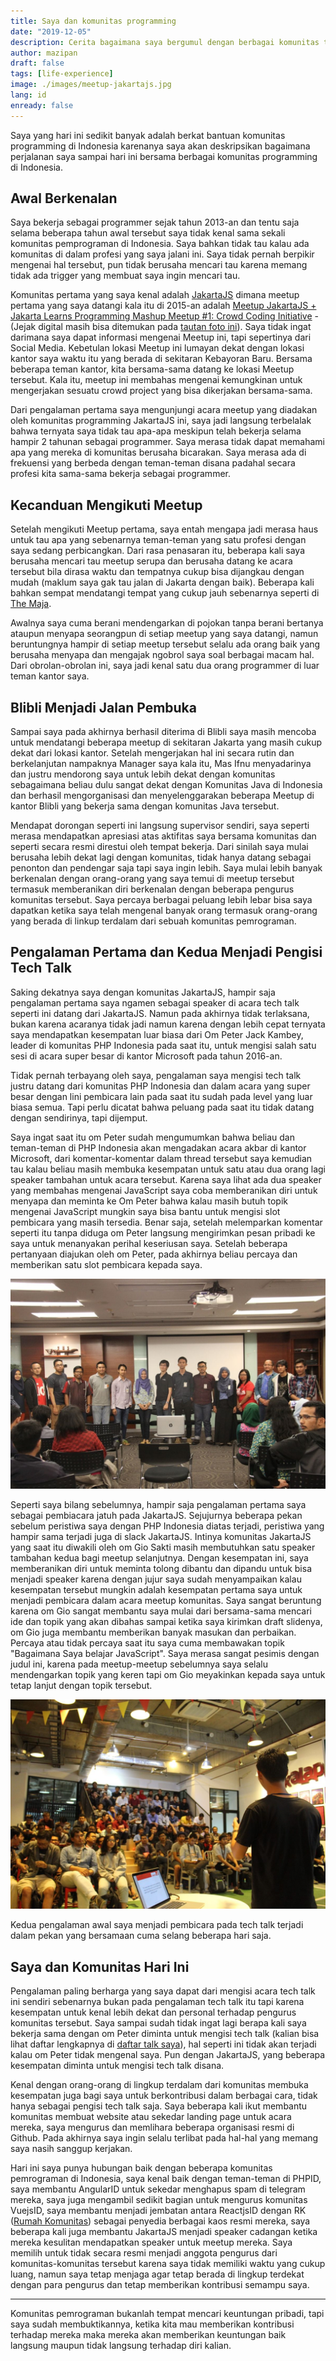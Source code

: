 ```yaml
---
title: Saya dan komunitas programming
date: "2019-12-05"
description: Cerita bagaimana saya bergumul dengan berbagai komunitas teknologi di Indonesia
author: mazipan
draft: false
tags: [life-experience]
image: ./images/meetup-jakartajs.jpg
lang: id
enready: false
---
```


Saya yang hari ini sedikit banyak adalah berkat bantuan komunitas programming di Indonesia karenanya saya akan deskripsikan bagaimana perjalanan saya sampai hari ini bersama berbagai komunitas programming di Indonesia.

## Awal Berkenalan

Saya bekerja sebagai programmer sejak tahun 2013-an dan tentu saja selama beberapa tahun awal tersebut saya tidak kenal sama sekali komunitas pemprograman di Indonesia. Saya bahkan tidak tau kalau ada komunitas di dalam profesi yang saya jalani ini. Saya tidak pernah berpikir mengenai hal tersebut, pun tidak berusaha mencari tau karena memang tidak ada trigger yang membuat saya ingin mencari tau.

Komunitas pertama yang saya kenal adalah [JakartaJS](https://www.meetup.com/JakartaJS) dimana meetup pertama yang saya datangi kala itu di 2015-an adalah [Meetup JakartaJS + Jakarta Learns Programming Mashup Meetup #1: Crowd Coding Initiative](https://www.meetup.com/JakartaJS/events/224350025/) - (Jejak digital masih bisa ditemukan pada [tautan foto ini](https://www.meetup.com/JakartaJS/photos/26337589/440903959/)). Saya tidak ingat darimana saya dapat informasi mengenai Meetup ini, tapi sepertinya dari Social Media. Kebetulan lokasi Meetup ini lumayan dekat dengan lokasi kantor saya waktu itu yang berada di sekitaran Kebayoran Baru. Bersama beberapa teman kantor, kita bersama-sama datang ke lokasi Meetup tersebut. Kala itu, meetup ini membahas mengenai kemungkinan untuk mengerjakan sesuatu crowd project yang bisa dikerjakan bersama-sama.

Dari pengalaman pertama saya mengunjungi acara meetup yang diadakan oleh komunitas programming JakartaJS ini, saya jadi langsung terbelalak bahwa ternyata saya tidak tau apa-apa meskipun telah bekerja selama hampir 2 tahunan sebagai programmer. Saya merasa tidak dapat memahami apa yang mereka di komunitas berusaha bicarakan. Saya merasa ada di frekuensi yang berbeda dengan teman-teman disana padahal secara profesi kita sama-sama bekerja sebagai programmer.

## Kecanduan Mengikuti Meetup

Setelah mengikuti Meetup pertama, saya entah mengapa jadi merasa haus untuk tau apa yang sebenarnya teman-teman yang satu profesi dengan saya sedang perbicangkan. Dari rasa penasaran itu, beberapa kali saya berusaha mencari tau meetup serupa dan berusaha datang ke acara tersebut bila dirasa waktu dan tempatnya cukup bisa dijangkau dengan mudah (maklum saya gak tau jalan di Jakarta dengan baik). Beberapa kali bahkan sempat mendatangi tempat yang cukup jauh sebenarnya seperti di [The Maja](https://goo.gl/maps/BrGyoSmZ3J1WT1e39).

Awalnya saya cuma berani mendengarkan di pojokan tanpa berani bertanya ataupun menyapa seorangpun di setiap meetup yang saya datangi, namun beruntungnya hampir di setiap meetup tersebut selalu ada orang baik yang berusaha menyapa dan mengajak ngobrol saya soal berbagai macam hal. Dari obrolan-obrolan ini, saya jadi kenal satu dua orang programmer di luar teman kantor saya.

## Blibli Menjadi Jalan Pembuka

Sampai saya pada akhirnya berhasil diterima di Blibli saya masih mencoba untuk mendatangi beberapa meetup di sekitaran Jakarta yang masih cukup dekat dari lokasi kantor. Setelah mengerjakan hal ini secara rutin dan berkelanjutan nampaknya Manager saya kala itu, Mas Ifnu menyadarinya dan justru mendorong saya untuk lebih dekat dengan komunitas sebagaimana beliau dulu sangat dekat dengan Komunitas Java di Indonesia dan berhasil mengorganisasi dan menyelenggarakan beberapa Meetup di kantor Blibli yang bekerja sama dengan komunitas Java tersebut.

Mendapat dorongan seperti ini langsung supervisor sendiri, saya seperti merasa mendapatkan apresiasi atas aktifitas saya bersama komunitas dan seperti secara resmi direstui oleh tempat bekerja. Dari sinilah saya mulai berusaha lebih dekat lagi dengan komunitas, tidak hanya datang sebagai penonton dan pendengar saja tapi saya ingin lebih. Saya mulai lebih banyak berkenalan dengan orang-orang yang saya temui di meetup tersebut termasuk memberanikan diri berkenalan dengan beberapa pengurus komunitas tersebut. Saya percaya berbagai peluang lebih lebar bisa saya dapatkan ketika saya telah mengenal banyak orang termasuk orang-orang yang berada di linkup terdalam dari sebuah komunitas pemrograman.

## Pengalaman Pertama dan Kedua Menjadi Pengisi Tech Talk

Saking dekatnya saya dengan komunitas JakartaJS, hampir saja pengalaman pertama saya ngamen sebagai speaker di acara tech talk seperti ini datang dari JakartaJS. Namun pada akhirnya tidak terlaksana, bukan karena acaranya tidak jadi namun karena dengan lebih cepat ternyata saya mendapatkan kesempatan luar biasa dari Om Peter Jack Kambey, leader di komunitas PHP Indonesia pada saat itu, untuk mengisi salah satu sesi di acara super besar di kantor Microsoft pada tahun 2016-an.

Tidak pernah terbayang oleh saya, pengalaman saya mengisi tech talk justru datang dari komunitas PHP Indonesia dan dalam acara yang super besar dengan lini pembicara lain pada saat itu sudah pada level yang luar biasa semua. Tapi perlu dicatat bahwa peluang pada saat itu tidak datang dengan sendirinya, tapi dijemput.

Saya ingat saat itu om Peter sudah mengumumkan bahwa beliau dan teman-teman di PHP Indonesia akan mengadakan acara akbar di kantor Microsoft, dari komentar-komentar dalam thread tersebut saya kemudian tau kalau beliau masih membuka kesempatan untuk satu atau dua orang lagi speaker tambahan untuk acara tersebut. Karena saya lihat ada dua speaker yang membahas mengenai JavaScript saya coba memberanikan diri untuk menyapa dan meminta ke Om Peter bahwa kalau masih butuh topik mengenai JavaScript mungkin saya bisa bantu untuk mengisi slot pembicara yang masih tersedia. Benar saja, setelah melemparkan komentar seperti itu tanpa diduga om Peter langsung mengirimkan pesan pribadi ke saya untuk menanyakan perihal keseriusan saya. Setelah beberapa pertanyaan diajukan oleh om Peter, pada akhirnya beliau percaya dan memberikan satu slot pembicara kepada saya.

![PHPID Event](./images/phpid-event-in-microsoft.jpg)

Seperti saya bilang sebelumnya, hampir saja pengalaman pertama saya sebagai pembiacara jatuh pada JakartaJS. Sejujurnya beberapa pekan sebelum peristiwa saya dengan PHP Indonesia diatas terjadi, peristiwa yang hampir sama terjadi juga di slack JakartaJS. Intinya komunitas JakartaJS yang saat itu diwakili oleh om Gio Sakti masih membutuhkan satu speaker tambahan kedua bagi meetup selanjutnya. Dengan kesempatan ini, saya memberanikan diri untuk meminta tolong dibantu dan dipandu untuk bisa menjadi speaker karena dengan jujur saya sudah menyampaikan kalau kesempatan tersebut mungkin adalah kesempatan pertama saya untuk menjadi pembicara dalam acara meetup komunitas. Saya sangat beruntung karena om Gio sangat membantu saya mulai dari bersama-sama mencari ide dan topik yang akan dibahas sampai ketika saya kirimkan draft slidenya, om Gio juga membantu memberikan banyak masukan dan perbaikan. Percaya atau tidak percaya saat itu saya cuma membawakan topik "Bagaimana Saya belajar JavaScript". Saya merasa sangat pesimis dengan judul ini, karena pada meetup-meetup sebelumnya saya selalu mendengarkan topik yang keren tapi om Gio meyakinkan kepada saya untuk tetap lanjut dengan topik tersebut.

![JakartaJS Meetup](./images/meetup-jakartajs.jpg)

Kedua pengalaman awal saya menjadi pembicara pada tech talk terjadi dalam pekan yang bersamaan cuma selang beberapa hari saja.

## Saya dan Komunitas Hari Ini

Pengalaman paling berharga yang saya dapat dari mengisi acara tech talk ini sendiri sebenarnya bukan pada pengalaman tech talk itu tapi karena kesempatan untuk kenal lebih dekat dan personal terhadap pengurus komunitas tersebut. Saya sampai sudah tidak ingat lagi berapa kali saya bekerja sama dengan om Peter diminta untuk mengisi tech talk (kalian bisa lihat daftar lengkapnya di [daftar talk saya](/talks)), hal seperti ini tidak akan terjadi kalau om Peter tidak mengenal saya. Pun dengan JakartaJS, yang beberapa kesempatan diminta untuk mengisi tech talk disana.

Kenal dengan orang-orang di lingkup terdalam dari komunitas membuka kesempatan juga bagi saya untuk berkontribusi dalam berbagai cara, tidak hanya sebagai pengisi tech talk saja. Saya beberapa kali ikut membantu komunitas membuat website atau sekedar landing page untuk acara mereka, saya mengurus dan memlihara beberapa organisasi resmi di Github. Pada akhirnya saya ingin selalu terlibat pada hal-hal yang memang saya nasih sanggup kerjakan.

Hari ini saya punya hubungan baik dengan beberapa komunitas pemrograman di Indonesia, saya kenal baik dengan teman-teman di PHPID, saya membantu AngularID untuk sekedar menghapus spam di telegram mereka, saya juga mengambil sedikit bagian untuk mengurus komunitas VuejsID, saya membantu menjadi jembatan antara ReactjsID dengan RK ([Rumah Komunitas](https://rumahkomunitas.com)) sebagai penyedia berbagai kaos resmi mereka, saya beberapa kali juga membantu JakartaJS menjadi speaker cadangan ketika mereka kesulitan mendapatkan speaker untuk meetup mereka. Saya memilih untuk tidak secara resmi menjadi anggota pengurus dari komunitas-komunitas tersebut karena saya tidak memiliki waktu yang cukup luang, namun saya tetap menjaga agar tetap berada di lingkup terdekat dengan para pengurus dan tetap memberikan kontribusi semampu saya.

---

Komunitas pemrograman bukanlah tempat mencari keuntungan pribadi, tapi saya sudah membuktikannya, ketika kita mau memberikan kontribusi terhadap mereka maka mereka akan memberikan keuntungan baik langsung maupun tidak langsung terhadap diri kalian.